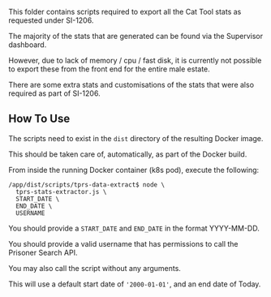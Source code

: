 This folder contains scripts required to export all the Cat Tool stats as requested under SI-1206.

The majority of the stats that are generated can be found via the Supervisor dashboard.

However, due to lack of memory / cpu / fast disk, it is currently not possible to export these from the front end for
the entire male estate.

There are some extra stats and customisations of the stats that were also required as
part of SI-1206.

## How To Use

The scripts need to exist in the `dist` directory of the resulting Docker image.

This should be taken care of, automatically, as part of the Docker build.

From inside the running Docker container (k8s pod), execute the following:

```shell
/app/dist/scripts/tprs-data-extract$ node \
  tprs-stats-extractor.js \
  START_DATE \
  END_DATE \
  USERNAME
```

You should provide a `START_DATE` and `END_DATE` in the format YYYY-MM-DD.

You should provide a valid username that has permissions to call the Prisoner Search API.

You may also call the script without any arguments.

This will use a default start date of `'2000-01-01'`, and an end date of Today.
